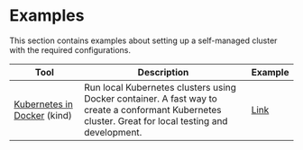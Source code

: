 # Examples

This section contains examples about setting up a self-managed cluster with the required configurations.

| Tool                             | Description                                                                                                                                          | Example   |
| -------------------------------- | ---------------------------------------------------------------------------------------------------------------------------------------------------- | --------- |
| [Kubernetes in Docker][1] (kind) | Run local Kubernetes clusters using Docker container. A fast way to create a conformant Kubernetes cluster. Great for local testing and development. | [Link][2] |

[1]: https://kind.sigs.k8s.io/

[2]: ./examples/kind.md
